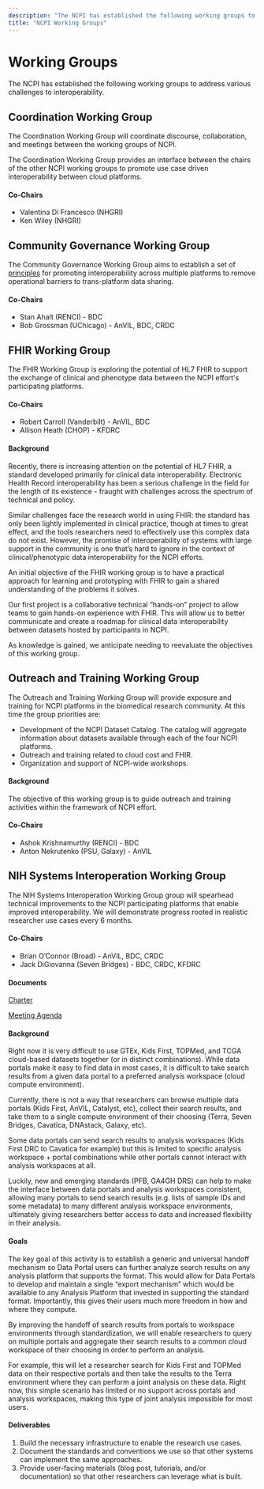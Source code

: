 ```yaml
---
description: "The NCPI has established the following working groups to address various challenges to interoperability."
title: "NCPI Working Groups"
---
```



# Working Groups
<hero>The NCPI has established the following working groups to address various challenges to interoperability.</hero>


## Coordination Working Group

The Coordination Working Group will coordinate discourse, collaboration, and meetings between the working groups of NCPI. 

The Coordination Working Group provides an interface between the chairs of the other NCPI working groups to promote use case driven interoperability between cloud platforms. 

#### Co-Chairs
- Valentina Di Francesco (NHGRI)
- Ken Wiley (NHGRI)

## Community Governance Working Group

The Community Governance Working Group aims to establish a set of [principles](/ncpi/interoperating-principles) for promoting interoperability across multiple platforms to remove operational barriers to trans-platform data sharing.

#### Co-Chairs
- Stan Ahalt (RENCI) - BDC
- Bob Grossman (UChicago) - AnVIL, BDC, CRDC
 

## FHIR Working Group

The FHIR Working Group is exploring the potential of HL7 FHIR to support the exchange of clinical and phenotype data between the NCPI effort's participating platforms.

#### Co-Chairs
- Robert Carroll (Vanderbilt)  - AnVIL, BDC
- Allison Heath (CHOP)  - KFDRC


#### Background
Recently, there is increasing attention on the potential of HL7 FHIR, a standard developed primarily for clinical data interoperability. Electronic Health Record interoperability has been a serious challenge in the field for the length of its existence - fraught with challenges across the spectrum of technical and policy.
 
 Similar challenges face the research world in using FHIR: the standard has only been lightly implemented in clinical practice, though at times to great effect, and the tools researchers need to effectively use this complex data do not exist. However, the promise of interoperability of systems with large support in the community is one that’s hard to ignore in the context of clinical/phenotypic data interoperability for the NCPI efforts. 


An initial objective of the FHIR working group is to have a practical approach for learning and prototyping with FHIR to gain a shared understanding of the problems it solves.
 
 Our first project is a collaborative technical “hands-on” project to allow teams to gain hands-on experience with FHIR. This will allow us to better communicate and create a roadmap for clinical data interoperability between datasets hosted by participants in NCPI. 
 
 As knowledge is gained, we anticipate needing to reevaluate the objectives of this working group. 
 

## Outreach and Training Working Group

The Outreach and Training Working Group will provide exposure and training for NCPI platforms in the biomedical research community. At this time the group priorities are:

 - Development of the NCPI Dataset Catalog. The catalog will aggregate information about datasets available through each of the four NCPI platforms.
 - Outreach and training related to cloud cost and FHIR.
 - Organization and support of NCPI-wide workshops.

#### Background

The objective of this working group is to guide outreach and training activities within the framework of NCPI effort. 

#### Co-Chairs
- Ashok Krishnamurthy (RENCI) - BDC
- Anton Nekrutenko (PSU, Galaxy) - AnVIL



## NIH Systems Interoperation Working Group

The NIH Systems Interoperation Working Group group will spearhead technical improvements to the NCPI participating platforms that enable improved interoperability.  We will demonstrate progress rooted in realistic researcher use cases every 6 months.

#### Co-Chairs
- Brian O’Connor (Broad) - AnVIL, BDC, CRDC
- Jack DiGiovanna (Seven Bridges) - BDC, CRDC, KFDRC

#### Documents

[Charter](https://docs.google.com/document/d/1rhxkfUHxOI1Es1SX5kOH1Gadlk-gcOlYEQ6RL9_u_p4/edit#heading=h.m0rkzy3k737h)

[Meeting Agenda](https://docs.google.com/document/d/1x34Xo9XpdFDG1Cc3xa6YnsAcOSKJ3kkGiOIiIq39KN4/edit?pli=1#heading=h.dox03dguv2oj)



#### Background
Right now it is very difficult to use GTEx, Kids First, TOPMed, and TCGA cloud-based datasets together (or in distinct combinations).  While data portals make it easy to find data in most cases, it is difficult to take search results from a given data portal to a preferred analysis workspace (cloud compute environment). 
 
 Currently, there is not a way that researchers can browse multiple data portals (Kids First, AnVIL, Catalyst, etc), collect their search results, and take them to a single compute environment of their choosing (Terra, Seven Bridges, Cavatica, DNAstack, Galaxy, etc).
   
  Some data portals can send search results to analysis workspaces (Kids First DRC to Cavatica for example) but this is limited to specific analysis workspace + portal combinations while other portals cannot interact with analysis workspaces at all.


Luckily, new and emerging standards (PFB, GA4GH DRS) can help to make the interface between data portals and analysis workspaces consistent, allowing many portals to send search results (e.g. lists of sample IDs and some metadata) to many different analysis workspace environments, ultimately giving researchers better access to data and increased flexibility in their analysis.


#### Goals
The key goal of this activity is to establish a generic and universal handoff mechanism so Data Portal users can further analyze search results on any analysis platform that supports the format.  This would allow for Data Portals to develop and maintain a single “export mechanism” which would be available to any Analysis Platform that invested in supporting the standard format. Importantly, this gives their users much more freedom in how and where they compute.

 
 By improving the handoff of search results from portals to workspace environments through standardization, we will enable researchers to query on multiple portals and aggregate their search results to a common cloud workspace of their choosing in order to perform an analysis. 
 
 For example, this will let a researcher search for Kids First and TOPMed data on their respective portals and then take the results to the Terra environment where they can perform a joint analysis on these data. Right now, this simple scenario has limited or no support across portals and analysis workspaces, making this type of joint analysis impossible for most users.


#### Deliverables

1. Build the necessary infrastructure to enable the research use cases.
1. Document the standards and conventions we use so that other systems can implement the same approaches.
1. Provide user-facing materials (blog post, tutorials, and/or documentation) so that other researchers can leverage what is built.





